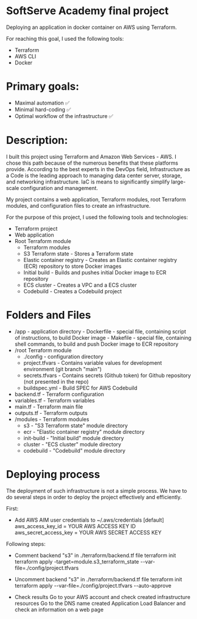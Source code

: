 # SoftServe Academy final project

Deploying an application in docker container on AWS using Terraform.

For reaching this goal, I used the following tools:  

- Terraform
- AWS CLI
- Docker

# Primary goals:
 - Maximal automation ✅
 - Minimal hard-coding ✅
 - Optimal workflow of the infrastructure ✅


# Description:


I built this project using Terraform and Amazon Web Services - AWS. I chose this path because of the numerous benefits that these platforms provide. According to the best experts in the DevOps field, Infrastructure as a Code is the leading approach to managing data center server, storage, and networking infrastructure. IaC is means to significantly simplify large-scale configuration and management. 


My project contains a web application, Terraform modules, root Terraform modules, and configuration files to create an infrastructure.

For the purpose of this project, I used the following tools and technologies:

- Terraform project
- Web application
- Root Terraform module
  - Terraform modules
  - S3 Terraform state - Stores a Terraform state
  - Elastic container registry - Creates an Elastic container registry (ECR) repository to store Docker images
  - Initial build - Builds and pushes initial Docker image to ECR repository
  - ECS cluster - Creates a VPC and a ECS cluster
  - Codebuild - Creates a Codebuild project


# Folders and Files

 - /app - application directory
		- Dockerfile - special file, containing script of instructions, to build Docker image
		- Makefile - special file, containing shell commands, to build and push Docker image to ECR repository
 - /root Terraform module
   - ./config - configuration directory
  	- project.tfvars - Contains variable values for development environment (git branch "main")
  	- secrets.tfvars - Contains secrets (Github token) for Github repository (not presented in the repo)
  	- buildspec.yml - Build SPEC for AWS Codebuild
  - backend.tf - Terraform configuration
  - variables.tf - Terraform variables
  - main.tf - Terraform main file
  - outputs.tf - Terraform outputs
 - /modules - Terraform modules
   - s3 - "S3 Terraform state" module directory
   - ecr - "Elastic container registry" module directory
   - init-build - "Initial build" module directory
   - cluster - "ECS cluster" module directory
   - codebuild - "Codebuild" module directory






# Deploying process


The deployment of such infrastructure is not a simple process. We have to do several steps in order to deploy the project effectively and efficiently.

First:
 - Add AWS AIM user credentials to ~/.aws/credentials
[default]
aws_access_key_id = YOUR AWS ACCESS KEY ID
aws_secret_access_key = YOUR AWS SECRET ACCESS KEY

Following steps:

- Comment backend "s3" in ./terraform/backend.tf file
terraform init
terraform apply -target=module.s3_terraform_state --var-file=./config/project.tfvars

- Uncomment backend "s3" in ./terraform/backend.tf file
terraform init
terraform apply --var-file=./config/project.tfvars --auto-approve

- Check results
Go to your AWS account and check created infrastructure resources
Go to the DNS name created Application Load Balancer and check an information on a web page
